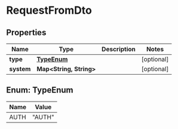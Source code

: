 

# RequestFromDto


## Properties

| Name | Type | Description | Notes |
|------------ | ------------- | ------------- | -------------|
|**type** | [**TypeEnum**](#TypeEnum) |  |  [optional] |
|**system** | **Map&lt;String, String&gt;** |  |  [optional] |



## Enum: TypeEnum

| Name | Value |
|---- | -----|
| AUTH | &quot;AUTH&quot; |



